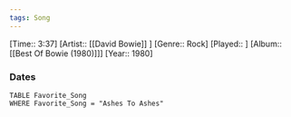 ```yaml
---
tags: Song  
---
```

[Time:: 3:37]
[Artist:: [[David Bowie]] ]
[Genre:: Rock]
[Played:: ]
[Album:: [[Best Of Bowie (1980)]]]
[Year:: 1980]
### Dates
````dataview
TABLE Favorite_Song
WHERE Favorite_Song = "Ashes To Ashes"
````